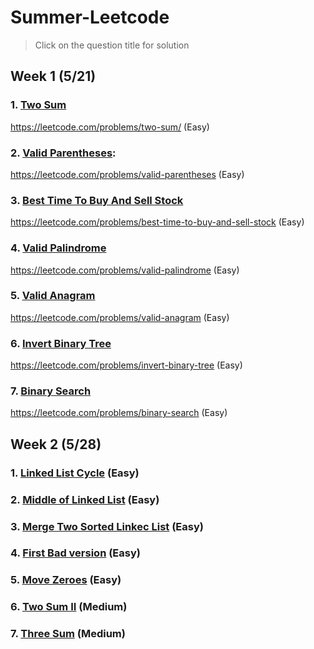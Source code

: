 # Summer-Leetcode
> Click on the question title for solution

## Week 1 (5/21)

### 1. [Two Sum](https://github.com/anhduy1202/Summer-Leetcode/blob/master/Week%201/two_sum.py)
https://leetcode.com/problems/two-sum/ (Easy)

### 2. [Valid Parentheses](https://github.com/anhduy1202/Summer-Leetcode/blob/master/Week%201/valid_parentheses.py):
https://leetcode.com/problems/valid-parentheses (Easy)

### 3. [Best Time To Buy And Sell Stock](https://github.com/anhduy1202/Summer-Leetcode/blob/master/Week%201/best_time_to_buy_and_sell_stock.py)
https://leetcode.com/problems/best-time-to-buy-and-sell-stock (Easy)

### 4. [Valid Palindrome](https://github.com/anhduy1202/Summer-Leetcode/blob/master/Week%201/valid_palindrome.py)
https://leetcode.com/problems/valid-palindrome (Easy)

### 5. [Valid Anagram](https://github.com/anhduy1202/Summer-Leetcode/blob/master/Week%201/valid_anagram.py)
https://leetcode.com/problems/valid-anagram (Easy)

### 6. [Invert Binary Tree](https://github.com/anhduy1202/Summer-Leetcode/blob/master/Week%201/invert_binary_tree.py)
https://leetcode.com/problems/invert-binary-tree  (Easy)
 
### 7. [Binary Search](https://github.com/anhduy1202/Summer-Leetcode/blob/master/Week%201/binary_search.py)
https://leetcode.com/problems/binary-search (Easy) 


## Week 2 (5/28)

### 1. [Linked List Cycle](https://github.com/anhduy1202/Summer-Leetcode/blob/master/Week%202/linked-list-cycle.py) (Easy)

### 2. [Middle of Linked List](https://github.com/anhduy1202/Summer-Leetcode/blob/master/Week%202/middle-of-linked-list.py) (Easy)

### 3. [Merge Two Sorted Linkec List](https://github.com/anhduy1202/Summer-Leetcode/blob/master/Week%202/merge-two-sorted-lists.py) (Easy)

### 4. [First Bad version](https://github.com/anhduy1202/Summer-Leetcode/blob/master/Week%202/first-bad-version.py) (Easy)

### 5. [Move Zeroes](https://github.com/anhduy1202/Summer-Leetcode/blob/master/Week%202/move-zeroes.py) (Easy)

### 6. [Two Sum II](https://github.com/anhduy1202/Summer-Leetcode/blob/master/Week%202/two-sum-2.py) (Medium)

### 7. [Three Sum](https://github.com/anhduy1202/Summer-Leetcode/blob/master/Week%202/3sum.py) (Medium)
